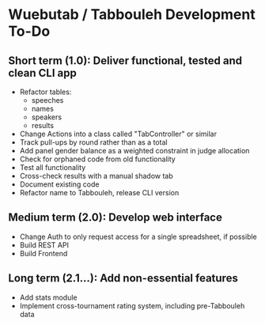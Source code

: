 # Wuebutab / Tabbouleh Development To-Do

## Short term (1.0): Deliver functional, tested and clean CLI app

* Refactor tables:
  * speeches
  * names
  * speakers
  * results
* Change Actions into a class called "TabController" or similar
* Track pull-ups by round rather than as a total
* Add panel gender balance as a weighted constraint in judge allocation
* Check for orphaned code from old functionality
* Test all functionality
* Cross-check results with a manual shadow tab
* Document existing code
* Refactor name to Tabbouleh, release CLI version

## Medium term (2.0): Develop web interface

* Change Auth to only request access for a single spreadsheet, if possible
* Build REST API
* Build Frontend

## Long term (2.1...): Add non-essential features

* Add stats module
* Implement cross-tournament rating system, including pre-Tabbouleh data
